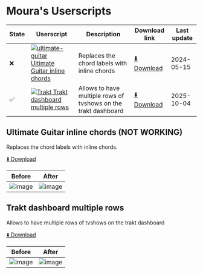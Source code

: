 # Moura's Userscripts


| State | Userscript | Description | Download link | Last update |
|-------|------------|-------------|---------------|-------------|
| ❌ | [![ultimate-guitar](https://www.google.com/s2/favicons?sz=12&domain=ultimate-guitar.com) Ultimate Guitar inline chords](#ultimate-guitar-inline-chords) | Replaces the chord labels with inline chords | [⬇️ Download](https://github.com/RMoura98/moura-userscripts/raw/main/ultimate-guitar-inline-chords.user.js) | 2024-05-15 |
| ✅ | [![Trakt](https://www.google.com/s2/favicons?sz=12&domain=trakt.tv) Trakt dashboard multiple rows](#trakt-dashboard-multiple-rows) | Allows to have multiple rows of tvshows on the trakt dashboard | [⬇️ Download](https://github.com/RMoura98/moura-userscripts/raw/main/trakt-dashboard-multiple-rows.user.js) | 2025-10-04 |

## Ultimate Guitar inline chords (NOT WORKING)

Replaces the chord labels with inline chords.

[⬇️ Download](https://github.com/RMoura98/moura-userscripts/raw/main/ultimate-guitar-inline-chords.user.js)


| Before | After |
|--------|-------|
| ![image](https://github.com/RMoura98/moura-userscripts/assets/27810563/efbad576-5767-4415-9273-d8a0670233a9) | ![image](https://github.com/RMoura98/moura-userscripts/assets/27810563/49bbfcb1-44f3-44c9-a055-8d487f9c0a96) | 
 

## Trakt dashboard multiple rows

Allows to have multiple rows of tvshows on the trakt dashboard

[⬇️ Download](https://github.com/RMoura98/moura-userscripts/raw/main/ultimate-guitar-inline-chords.user.js)


| Before | After |
|--------|-------|
| ![image](https://github.com/RMoura98/moura-userscripts/assets/27810563/ad88e36f-5dd8-4da4-bdf5-3f0beaa77ef8) | ![image](https://github.com/RMoura98/moura-userscripts/assets/27810563/fe792372-30be-4def-be56-ce0abf9059f3) | 
 
